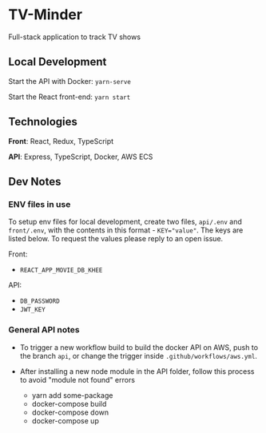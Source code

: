 # TV-Minder

Full-stack application to track TV shows

## Local Development

Start the API with Docker: `yarn-serve`

Start the React front-end: `yarn start`

## Technologies

**Front**: React, Redux, TypeScript

**API**: Express, TypeScript, Docker, AWS ECS

## Dev Notes

### ENV files in use

To setup env files for local development, create two files, `api/.env` and `front/.env`, with the contents in this format - `KEY="value"`. The keys are listed below. To request the values please reply to an open issue.

Front:

- `REACT_APP_MOVIE_DB_KHEE`

API:

- `DB_PASSWORD`
- `JWT_KEY`

### General API notes

- To trigger a new workflow build to build the docker API on AWS, push to the branch `api`, or change the trigger inside `.github/workflows/aws.yml`.

- After installing a new node module in the API folder, follow this process to avoid "module not found" errors
  - yarn add some-package
  - docker-compose build
  - docker-compose down
  - docker-compose up
